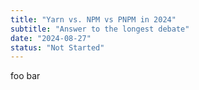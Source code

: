 ```yaml
---
title: "Yarn vs. NPM vs PNPM in 2024"
subtitle: "Answer to the longest debate"
date: "2024-08-27"
status: "Not Started"
---
```


foo bar
